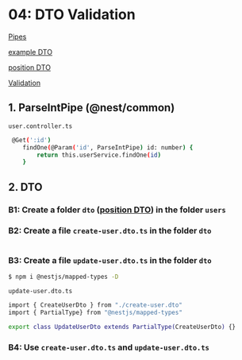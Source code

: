 # 04: DTO Validation
[Pipes](https://docs.nestjs.com/pipes)

[example DTO](https://docs.nestjs.com/controllers#request-payloads)

[position DTO](https://docs.nestjs.com/modules#feature-modules)

[Validation](https://docs.nestjs.com/techniques/validation)

## 1. ParseIntPipe (@nest/common)
`user.controller.ts`
```bash
 @Get(':id')
    findOne(@Param('id', ParseIntPipe) id: number) {
        return this.userService.findOne(id)
    }
```
## 2. DTO
### B1: Create a folder `dto` ([position DTO](https://docs.nestjs.com/modules#feature-modules)) in the folder `users`
### B2: Create a file `create-user.dto.ts` in the folder `dto`
```bash
```
### B3: Create a file `update-user.dto.ts` in the folder `dto`
```bash
$ npm i @nestjs/mapped-types -D
```
`update-user.dto.ts`
```bash
import { CreateUserDto } from "./create-user.dto"
import { PartialType} from "@nestjs/mapped-types"

export class UpdateUserDto extends PartialType(CreateUserDto) {}
```
### B4: Use `create-user.dto.ts` and `update-user.dto.ts`

